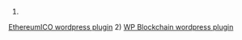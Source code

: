 1)
[EthereumICO wordpress plugin](https://wordpress.org/plugins/ethereumico/)
2)
[WP Blockchain wordpress plugin](https://wordpress.org/plugins/wp-blockchain/)

